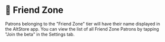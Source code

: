 # 🧸 Friend Zone

Patrons belonging to the "Friend Zone" tier will have their name displayed in the AltStore app. You can view the list of all Friend Zone Patrons by tapping "Join the beta" in the Settings tab.
